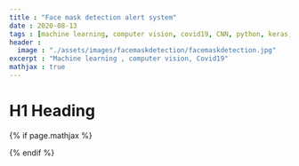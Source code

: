 ```yaml
---
title : "Face mask detection alert system"
date : 2020-08-13
tags : [machine learning, computer vision, covid19, CNN, python, keras, opencv]
header : 
  image : "./assets/images/facemaskdetection/facemaskdetection.jpg"
excerpt : "Machine learning , computer vision, Covid19"
mathjax : true
---
```


# H1 Heading 


{% if page.mathjax %}
<script type="text/javascript" async
  src="https://cdn.mathjax.org/mathjax/latest/MathJax.js?config=TeX-MML-AM_CHTML">
</script>
{% endif %}